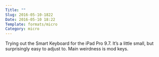 ```yaml
---
Title: ""
Slug: 2016-05-10-1822
Date: 2016-05-10 18:22
Template: formats/micro
Category: micro
---
```


Trying out the Smart Keyboard for the iPad Pro 9.7. It’s a little small, but surprisingly easy to adjust to. Main weirdness is mod keys.
